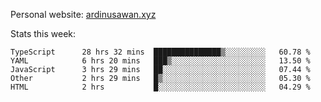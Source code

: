 Personal website: [ardinusawan.xyz](https://ardinusawan.xyz)

Stats this week:
<!--START_SECTION:waka-->

```text
TypeScript      28 hrs 32 mins  ███████████████▒░░░░░░░░░   60.78 %
YAML            6 hrs 20 mins   ███▒░░░░░░░░░░░░░░░░░░░░░   13.50 %
JavaScript      3 hrs 29 mins   ██░░░░░░░░░░░░░░░░░░░░░░░   07.44 %
Other           2 hrs 29 mins   █▒░░░░░░░░░░░░░░░░░░░░░░░   05.30 %
HTML            2 hrs           █░░░░░░░░░░░░░░░░░░░░░░░░   04.29 %
```

<!--END_SECTION:waka-->
